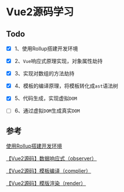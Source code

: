 # Vue2源码学习



## Todo

- [x] 1、使用Rollup搭建开发环境
- [x] 2、`Vue`响应式原理实现，对象属性劫持
- [x] 3、实现对数组的方法劫持
- [x] 4、模板的编译原理，将模板转化成`ast`语法树
- [x] 5、代码生成，实现虚拟`DOM`
- [ ] 6、通过虚拟`DOM`生成真实`DOM`



## 参考

[使用Rollup搭建开发环境](https://edwhpt.github.io/rollup-build/)

[【Vue2源码】数据响应式（observer）](https://edwhpt.github.io/vue2-source-01-observer/)

[【Vue2源码】模板编译（complier）](https://edwhpt.github.io/vue2-source-01-complier/)

[【Vue2源码】模版渲染（render）](https://edwhpt.github.io/vue2-source-01-render/)
